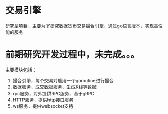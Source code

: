 # 交易引擎

研究型项目，主要为了研究数据货币交易撮合引擎，通过go语言版本，实现高性能的服务

# 前期研究开发过程中，未完成。。。

主要模块包括：
1. 撮合引擎，每个交易对启用一个goroutine进行撮合
2. 数据服务，成交数据服务，生成K线等数据
3. rpc服务，对外提供RPC服务，基于gRPC
4. HTTP服务，提供http接口服务
5. ws服务，提供websocket支持

